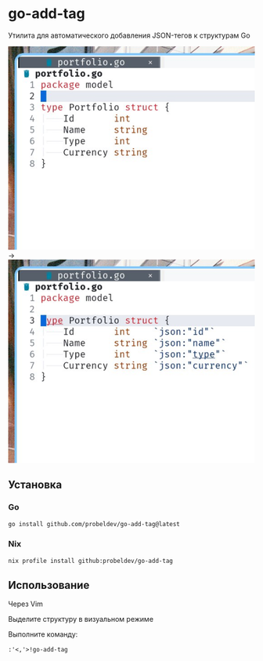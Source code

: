 # go-add-tag

Утилита для автоматического добавления JSON-тегов к структурам Go

![Before](screenshots/before.png) → ![After](screenshots/after.png)

## Установка

### Go

    go install github.com/probeldev/go-add-tag@latest


### Nix

    nix profile install github:probeldev/go-add-tag


## Использование

Через Vim

Выделите структуру в визуальном режиме

Выполните команду:

    :'<,'>!go-add-tag
